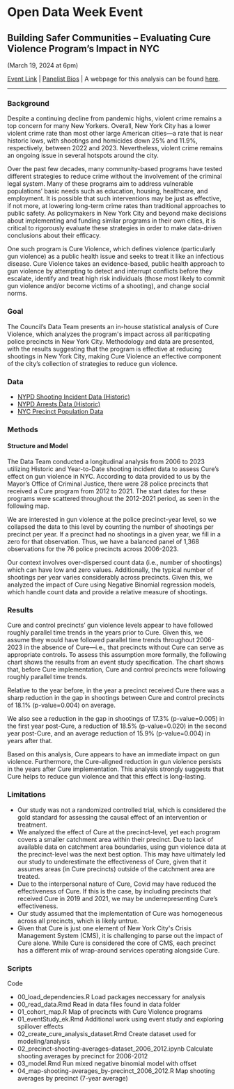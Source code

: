 # Open Data Week Event

## Building Safer Communities – Evaluating Cure Violence Program’s Impact in NYC
(March 19, 2024 at 6pm) 

[Event Link](https://2024.open-data.nyc/event/building-safer-communities-evaluating-cure-violence-programs-impact-in-nyc/) |
[Panelist Bios](https://docs.google.com/document/d/1S1RpwWvjlZOSx-pfOdtpbCPXDWc-XfsFPf1SXxGr0wQ/edit?usp=sharing) | A webpage for this analysis can be found [here](https://council.nyc.gov/data/cure/).
***

### Background
Despite a continuing decline from pandemic highs, violent crime remains a top concern for many New Yorkers. Overall, New York City has a lower violent crime rate than most other large American cities—a rate that is near historic lows, with shootings and homicides down 25% and 11.9%, respectively, between 2022 and 2023. Nevertheless, violent crime remains an ongoing issue in several hotspots around the city.

Over the past few decades, many community-based programs have tested different strategies to reduce crime without the involvement of the criminal legal system. Many of these programs aim to address vulnerable populations’ basic needs such as education, housing, healthcare, and employment. It is possible that such interventions may be just as effective, if not more, at lowering long-term crime rates than traditional approaches to public safety. As policymakers in New York City and beyond make decisions about implementing and funding similar programs in their own cities, it is critical to rigorously evaluate these strategies in order to make data-driven conclusions about their efficacy.

One such program is Cure Violence, which defines violence (particularly gun violence) as a public health issue and seeks to treat it like an infectious disease. Cure Violence takes an evidence-based, public health approach to gun violence by attempting to detect and interrupt conflicts before they escalate, identify and treat high risk individuals (those most likely to commit gun violence and/or become victims of a shooting), and change social norms.

### Goal
The Council’s Data Team presents an in-house statistical analysis of Cure Violence, which analyzes the program's impact across all pariticpating police precincts in New York City. Methodology and data are presented, with the results suggesting that the program is effective at reducing shootings in New York City, making Cure Violence an effective component of the city’s collection of strategies to reduce gun violence.

### Data
- [NYPD Shooting Incident Data (Historic)](https://data.cityofnewyork.us/Public-Safety/NYPD-Shooting-Incident-Data-Historic-/833y-fsy8)
- [NYPD Arrests Data (Historic)](https://data.cityofnewyork.us/Public-Safety/NYPD-Arrests-Data-Historic-/8h9b-rp9u)
- [NYC Precinct Population Data](https://johnkeefe.net/nyc-police-precinct-and-census-data)

### Methods
#### Structure and Model
The Data Team conducted a longitudinal analysis from 2006 to 2023 utilizing Historic and Year-to-Date shooting incident data to assess Cure’s effect on gun violence in NYC. According to data provided to us by the Mayor’s Office of Criminal Justice, there were 28 police precincts that received a Cure program from 2012 to 2021. The start dates for these programs were scattered throughout the 2012-2021 period, as seen in the following map.

We are interested in gun violence at the police precinct-year level, so we collapsed the data to this level by counting the number of shootings per precinct per year. If a precinct had no shootings in a given year, we fill in a zero for that observation. Thus, we have a balanced panel of 1,368 observations for the 76 police precincts across 2006-2023.

Our context involves over-dispersed count data (i.e., number of shootings) which can have low and zero values. Additionally, the typical number of shootings per year varies considerably across precincts. Given this, we analyzed the impact of Cure using Negative Binomial regression models, which handle count data and provide a relative measure of shootings.

### Results
Cure and control precincts’ gun violence levels appear to have followed roughly parallel time trends in the years prior to Cure. Given this, we assume they would have followed parallel time trends throughout 2006-2023 in the absence of Cure—i.e., that precincts without Cure can serve as appropriate controls.
To assess this assumption more formally, the following chart shows the results from an event study specification. The chart shows that, before Cure implementation, Cure and control precincts were following roughly parallel time trends.

Relative to the year before, in the year a precinct received Cure there was a sharp reduction in the gap in shootings between Cure and control precincts of 18.1% (p-value=0.004) on average.

We also see a reduction in the gap in shootings of 17.3% (p-value=0.005) in the first year post-Cure, a reduction of 18.5% (p-value=0.020) in the second year post-Cure, and an average reduction of 15.9% (p-value=0.004) in years after that.

Based on this analysis, Cure appears to have an immediate impact on gun violence. Furthermore, the Cure-aligned reduction in gun violence persists in the years after Cure implementation. This analysis strongly suggests that Cure helps to reduce gun violence and that this effect is long-lasting.

### Limitations
- Our study was not a randomized controlled trial, which is considered the gold standard for assessing the causal effect of an intervention or treatment. 
- We analyzed the effect of Cure at the precinct-level, yet each program covers a smaller catchment area within their precinct. Due to lack of available data on catchment area boundaries, using gun violence data at the precinct-level was the next best option. This may have ultimately led our study to underestimate the effectiveness of Cure, given that it assumes areas (in Cure precincts) outside of the catchment area are treated.
- Due to the interpersonal nature of Cure, Covid may have reduced the effectiveness of Cure. If this is the case, by including precincts that received Cure in 2019 and 2021, we may be underrepresenting Cure’s effectiveness.
- Our study assumed that the implementation of Cure was homogeneous across all precincts, which is likely untrue. 
- Given that Cure is just one element of New York City's Crisis Management System (CMS), it is challenging to parse out the impact of Cure alone. While Cure is considered the core of CMS, each precinct has a different mix of wrap-around services operating alongside Cure.

### Scripts
Code
- 00_load_dependencies.R Load packages neccessary for analysis
- 00_read_data.Rmd Read in data files found in data folder
- 01_cohort_map.R Map of precincts with Cure Violence programs
- 01_eventStudy_ek.Rmd Additional work using event study and exploring spillover effects
- 02_create_cure_analysis_dataset.Rmd Create dataset used for modeling/analysis
- 02_precinct-shooting-averages-dataset_2006_2012.ipynb Calculate shooting averages by precinct for 2006-2012
- 03_model.Rmd Run mixed negative binomial model with offset
- 04_map-shooting-averages_by-precinct_2006_2012.R Map shooting averages by precinct (7-year average)

